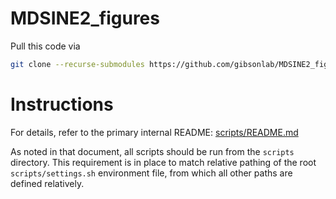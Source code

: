 # MDSINE2_figures

Pull this code via
```bash
git clone --recurse-submodules https://github.com/gibsonlab/MDSINE2_figures.git
```

# Instructions

For details, refer to the primary internal README: [scripts/README.md](scripts/README.md)

As noted in that document, all scripts should be run from the `scripts` directory.
This requirement is in place to match relative pathing of the root `scripts/settings.sh` environment file, from which all other paths are defined relatively.
